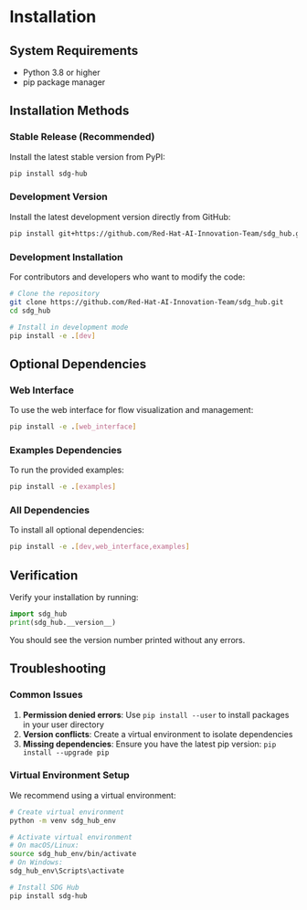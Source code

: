 # Installation

## System Requirements

- Python 3.8 or higher
- pip package manager

## Installation Methods

### Stable Release (Recommended)

Install the latest stable version from PyPI:

```bash
pip install sdg-hub
```

### Development Version

Install the latest development version directly from GitHub:

```bash
pip install git+https://github.com/Red-Hat-AI-Innovation-Team/sdg_hub.git
```

### Development Installation

For contributors and developers who want to modify the code:

```bash
# Clone the repository
git clone https://github.com/Red-Hat-AI-Innovation-Team/sdg_hub.git
cd sdg_hub

# Install in development mode
pip install -e .[dev]
```

## Optional Dependencies

### Web Interface

To use the web interface for flow visualization and management:

```bash
pip install -e .[web_interface]
```

### Examples Dependencies

To run the provided examples:

```bash
pip install -e .[examples]
```

### All Dependencies

To install all optional dependencies:

```bash
pip install -e .[dev,web_interface,examples]
```

## Verification

Verify your installation by running:

```python
import sdg_hub
print(sdg_hub.__version__)
```

You should see the version number printed without any errors.

## Troubleshooting

### Common Issues

1. **Permission denied errors**: Use `pip install --user` to install packages in your user directory
2. **Version conflicts**: Create a virtual environment to isolate dependencies
3. **Missing dependencies**: Ensure you have the latest pip version: `pip install --upgrade pip`

### Virtual Environment Setup

We recommend using a virtual environment:

```bash
# Create virtual environment
python -m venv sdg_hub_env

# Activate virtual environment
# On macOS/Linux:
source sdg_hub_env/bin/activate
# On Windows:
sdg_hub_env\Scripts\activate

# Install SDG Hub
pip install sdg-hub
```